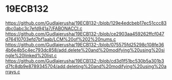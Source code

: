 # 19ECB132
https://github.com/Gudlajerusha/19ECB132-/blob/129e4edcbeb17ec51ccc83dbc0abc3c7efd941a7/FABONACCI.c
https://github.com/Gudlajerusha/19ECB132-/blob/ce2903aa459262ffcf047d76410703efd7bf1aab/LCM%20of%202%20nums.c
https://github.com/Gudlajerusha/19ECB132-/blob/075575fd25298c108fe364b6e4b5c4ec793dc858/add,delete%20and%20modifying%20using%20single%20linked%20list.c
https://github.com/Gudlajerusha/19ECB132-/blob/cd3d1f51bc530b5a301b3d7fc8db9e8789345704/add,deleting%20and%20modifying%20using%20arrays.c
